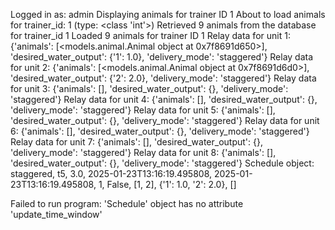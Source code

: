 Logged in as: admin
Displaying animals for trainer ID 1
About to load animals for trainer_id: 1 (type: <class 'int'>)
Retrieved 9 animals from the database for trainer_id 1
Loaded 9 animals for trainer ID 1
Relay data for unit 1: {'animals': [<models.animal.Animal object at 0x7f8691d650>], 'desired_water_output': {'1': 1.0}, 'delivery_mode': 'staggered'}
Relay data for unit 2: {'animals': [<models.animal.Animal object at 0x7f8691d6d0>], 'desired_water_output': {'2': 2.0}, 'delivery_mode': 'staggered'}
Relay data for unit 3: {'animals': [], 'desired_water_output': {}, 'delivery_mode': 'staggered'}
Relay data for unit 4: {'animals': [], 'desired_water_output': {}, 'delivery_mode': 'staggered'}
Relay data for unit 5: {'animals': [], 'desired_water_output': {}, 'delivery_mode': 'staggered'}
Relay data for unit 6: {'animals': [], 'desired_water_output': {}, 'delivery_mode': 'staggered'}
Relay data for unit 7: {'animals': [], 'desired_water_output': {}, 'delivery_mode': 'staggered'}
Relay data for unit 8: {'animals': [], 'desired_water_output': {}, 'delivery_mode': 'staggered'}
Schedule object: staggered, t5, 3.0, 2025-01-23T13:16:19.495808, 2025-01-23T13:16:19.495808, 1, False, [1, 2], {'1': 1.0, '2': 2.0}, []

Failed to run program: 'Schedule' object has no attribute 'update_time_window'